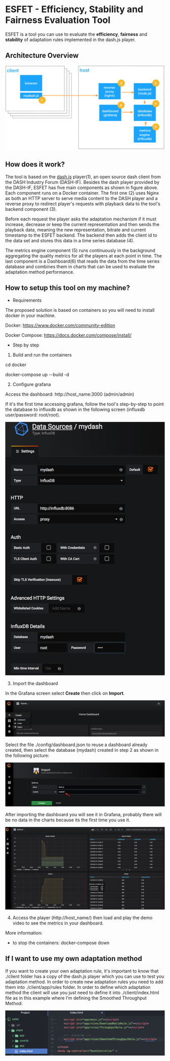 # ESFET - Efficiency, Stability and Fairness Evaluation Tool

ESFET is a tool you can use to evaluate the **efficiency**, **fairness** and **stability** of adaptation rules implemented in the dash.js player.

## Architecture Overview

![Architecture Overview](docs/architecture.png?raw=true "Architecture Overview")

## How does it work?

  The tool is based on the [dash.js](https://github.com/Dash-Industry-Forum/dash.js/wiki) player(1), an open source dash client from the DASH Industry Forum (DASH-IF). Besides the dash player provided by the DASH-IF, ESFET has five main components as shown in figure above. Each component runs on a Docker container. The first one (2) uses Nginx as both an HTTP server to serve media content to the DASH player and a reverse proxy to redirect player's requests with playback data to the tool's backend component (3).

  Before each request the player asks the adaptation mechanism if it must increase, decrease or keep the current representation and then sends the playback data, meaning the new representation, bitrate and current timestamp to the ESFET backend. The backend then adds the client id to the data set and stores this data in a time series database (4).

  The metrics engine component (5) runs continuously in the background aggregating the quality metrics for all the players at each point in time. The last component is a Dashboard(6) that reads the data from the time series database and combines them in charts that can be used to evaluate the adaptation method performance.


## How to setup this tool on my machine?

- Requirements

The proposed solution is based on containers so you will need to install docker in your machine.

Docker: https://www.docker.com/community-edition

Docker Compose: https://docs.docker.com/compose/install/

- Step by step

1. Build and run the containers

cd docker

docker-compose up --build -d

2. Configure grafana

Access the dashboard: http://host_name:3000 (admin/admin)

If it's the first time accessing grafana, follow the tool's step-by-step to point the
database to influxdb as shown in the following screen (influxdb user/password: root/root).

![Grafana config](docs/grafana-config.png?raw=true "Grafana config")

3. Import the dashboard

In the Grafana screen select **Create** then click on **Import**.

![Importing the Dashboard](docs/importing01.png?raw=true "Importing the Dashboard")

Select the file ./config/dashboard.json to reuse a dashboard already created, then select the database (mydash) created in step 2 as shown in the following picture:

![Importing the Dashboard](docs/importing02.png?raw=true "Importing the Dashboard")

After importing the dashboard you will see it in Grafana, probably there will be no data in the charts because its the first time you use it.

![Metrics Dashboard](docs/dashboard.png?raw=true "Metrics Dashboard")

4. Access the player (http://host_name/) then load and play the demo video to see the metrics in your dashboard.

More information:

- to stop the containers: docker-compose down


## If I want to use my own adaptation method

If you want to create your own adaptation rule, it's important to know that ./client folder has a copy of the dash.js player which you can use to test you adaptation method. In order to create new adaptation rules you need to add them into ./client/app/rules folder. In order to define which adaptation method the client will use you just need to define it into ./client/index.html file as in this example where I'm defining the Smoothed Throughput Method:

![Setting adaptation rule](docs/setting-rule.png?raw=true "Setting adaptation rule")
